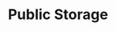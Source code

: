 ---
title: "Public Storage"
url: /mesa/public-storage-south-alma-school-road/
shop: storage rental
---
